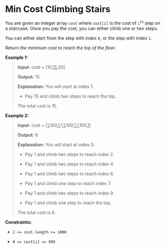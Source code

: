 # Min Cost Climbing Stairs

You are given an integer array <code>cost</code> where <code>cost[i]</code> is the cost of <code>i<sup>th</sup></code> step on a staircase. Once you pay the cost, you can either climb one or two steps.

You can either start from the step with index <code>0</code>, or the step with index <code>1</code>.

Return *the minimum cost to reach the top of the floor*.


**Example 1:**
>
> **Input:** cost = [10,<u>15</u>,20]
>
> **Output:** 15
>
> **Explanation:** You will start at index 1.
>
> - Pay 15 and climb two steps to reach the top.
>
> The total cost is 15.

**Example 2:**
>
> **Input:** cost = [<u>1</u>,100,<u>1</u>,1,<u>1</u>,100,<u>1</u>,<u>1</u>,100,<u>1</u>]
>
> **Output:** 6
>
> **Explanation:** You will start at index 0.
>
> - Pay 1 and climb two steps to reach index 2.
>
> - Pay 1 and climb two steps to reach index 4.
>
> - Pay 1 and climb two steps to reach index 6.
>
> - Pay 1 and climb one step to reach index 7.
>
> - Pay 1 and climb two steps to reach index 9.
>
> - Pay 1 and climb one step to reach the top.
>
> The total cost is 6.


**Constraints:**

- <code>2 &lt;= cost.length &lt;= 1000</code>

- <code>0 &lt;= cost[i] &lt;= 999</code>
